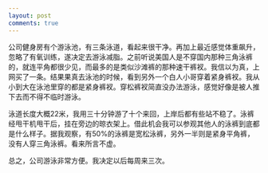 ```yaml
---
layout: post
comments: true
---
```


公司健身房有个游泳池，有三条泳道，看起来很干净。再加上最近感觉体重飙升，忽略了有氧训练，遂决定去游泳减脂。之前听说美国人是不穿国内那种三角泳裤的，就连平角都很少见，而最多的是类似沙滩裤的那种速干裤衩。我信以为真，上网买了一条。结果果真去泳池的时候，看到另外一个白人小哥穿着紧身裤衩。我从小到大在泳池里穿的都是紧身裤衩。穿松裤衩简直没办法游泳，感觉好像是被人推下去而不得不临时游泳。

泳道长度大概22米，我用三十分钟游了十个来回，上岸后都有些站不稳了。泳裤经甩干机甩干后，挂在旁边的晾衣架上。借此机会我可以参观其他人的泳裤到底都是什么样子。据我观察，有50%的泳裤是宽松泳裤，另外一半则是紧身平角裤，没有人穿三角泳裤。看来所言不虚。

总之，公司游泳非常方便。我决定以后每周来三次。